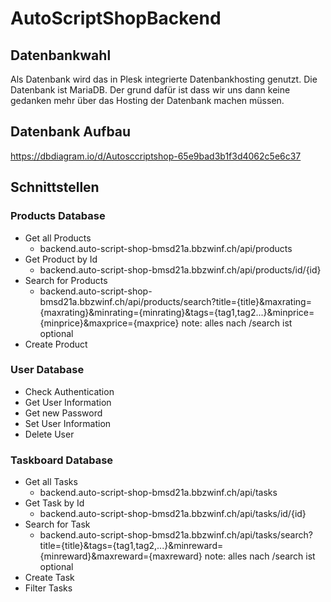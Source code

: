 # AutoScriptShopBackend

## Datenbankwahl
Als Datenbank wird das in Plesk integrierte Datenbankhosting genutzt. Die Datenbank ist MariaDB. Der grund dafür ist dass wir uns dann keine gedanken mehr über das Hosting der Datenbank machen müssen. 

## Datenbank Aufbau
https://dbdiagram.io/d/Autosccriptshop-65e9bad3b1f3d4062c5e6c37


## Schnittstellen

### Products Database
* Get all Products
    * backend.auto-script-shop-bmsd21a.bbzwinf.ch/api/products
* Get Product by Id
    * backend.auto-script-shop-bmsd21a.bbzwinf.ch/api/products/id/{id}
* Search for Products
    * backend.auto-script-shop-bmsd21a.bbzwinf.ch/api/products/search?title={title}&maxrating={maxrating}&minrating={minrating}&tags={tag1,tag2...}&minprice={minprice}&maxprice={maxprice}
      note: alles nach /search ist optional
* Create Product


### User Database
* Check Authentication
* Get User Information
* Get new Password
* Set User Information
* Delete User

### Taskboard Database
* Get all Tasks
  * backend.auto-script-shop-bmsd21a.bbzwinf.ch/api/tasks
* Get Task by Id
  * backend.auto-script-shop-bmsd21a.bbzwinf.ch/api/tasks/id/{id}
* Search for Task
    * backend.auto-script-shop-bmsd21a.bbzwinf.ch/api/tasks/search?title={title}&tags={tag1,tag2,...}&minreward={minreward}&maxreward={maxreward}
      note: alles nach /search ist optional      
* Create Task
* Filter Tasks
